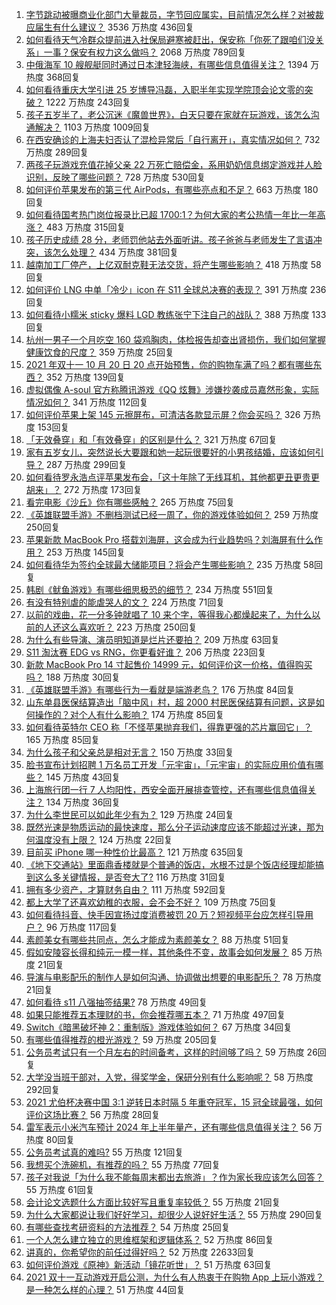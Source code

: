 1. [字节跳动被曝商业化部门大量裁员，字节回应属实，目前情况怎么样？对被裁应届生有什么建议？](https://www.zhihu.com/question/492696333) 3536 万热度 436回复
1. [如何看待天气冷群众提前进入社保局避寒被赶出，保安称「你死了跟咱们没关系」一事？保安有权力这么做吗？](https://www.zhihu.com/question/492940072) 2068 万热度 789回复
1. [中俄海军 10 艘舰艇同时通过日本津轻海峡，有哪些信息值得关注？](https://www.zhihu.com/question/493214257) 1394 万热度 368回复
1. [如何看待重庆大学引进 25 岁博导冯磊，入职半年实现学院顶会论文零的突破？](https://www.zhihu.com/question/492917683) 1222 万热度 243回复
1. [孩子五岁半了，老公沉迷《魔兽世界》，白天只要在家就在玩游戏，该怎么沟通解决？](https://www.zhihu.com/question/492997580) 1103 万热度 1009回复
1. [在西安确诊的上海夫妇否认了混检异常后「自行离开」，真实情况如何？](https://www.zhihu.com/question/493167856) 732 万热度 289回复
1. [两孩子玩游戏充值花掉父亲 22 万死亡赔偿金，系用奶奶信息绑定游戏并人脸识别，反映了哪些问题？](https://www.zhihu.com/question/493105377) 728 万热度 530回复
1. [如何评价苹果发布的第三代 AirPods，有哪些亮点和不足？](https://www.zhihu.com/question/493187901) 663 万热度 180回复
1. [如何看待国考热门岗位报录比已超 1700:1？为何大家的考公热情一年比一年高涨？](https://www.zhihu.com/question/492946553) 483 万热度 315回复
1. [孩子历史成绩 28 分，老师罚他站去外面听讲。孩子爸爸与老师发生了言语冲突，该怎么处理？](https://www.zhihu.com/question/492188896) 434 万热度 381回复
1. [越南加工厂停产，上亿双耐克鞋无法交货，将产生哪些影响？](https://www.zhihu.com/question/493016686) 418 万热度 58回复
1. [如何评价 LNG 中单「冷少」icon 在 S11 全球总决赛的表现？](https://www.zhihu.com/question/493158379) 391 万热度 236回复
1. [如何看待小糯米 sticky 爆料 LGD 教练张宁下注自己的战队？](https://www.zhihu.com/question/492996721) 388 万热度 133回复
1. [杭州一男子一个月吃空 160 袋鸡胸肉，体检报告却查出肾损伤，我们如何掌握健康饮食的尺度？](https://www.zhihu.com/question/493277093) 359 万热度 25回复
1. [2021 年双十一 10 月 20 日 20 点开始预售，你的购物车满了吗？都有哪些东西？](https://www.zhihu.com/question/493322865) 352 万热度 139回复
1. [虚拟偶像 A-soul 官方称腾讯游戏《QQ 炫舞》涉嫌抄袭成员嘉然形象，实际情况如何？](https://www.zhihu.com/question/493172617) 341 万热度 112回复
1. [如何评价苹果上架 145 元擦屏布，可清洁各款显示屏？你会买吗？](https://www.zhihu.com/question/493223299) 326 万热度 153回复
1. [「无效叠穿」和「有效叠穿」的区别是什么？](https://www.zhihu.com/question/485023535) 321 万热度 67回复
1. [家有五岁女儿，突然说长大要跟和她一起玩很要好的小男孩结婚，应该如何引导？](https://www.zhihu.com/question/492278369) 287 万热度 299回复
1. [如何看待罗永浩点评苹果发布会，「这十年除了无线耳机，其他都更丑更贵更胡来」？](https://www.zhihu.com/question/493252428) 272 万热度 173回复
1. [看完电影《沙丘》你有哪些感触？](https://www.zhihu.com/question/392107457) 265 万热度 75回复
1. [《英雄联盟手游》不删档测试已经一周了，你的游戏体验如何？](https://www.zhihu.com/question/493124889) 259 万热度 250回复
1. [苹果新款 MacBook Pro 搭载刘海屏，这会成为行业趋势吗？刘海屏有什么作用？](https://www.zhihu.com/question/493189294) 253 万热度 145回复
1. [如何看待华为签约全球最大储能项目？将会产生哪些影响？](https://www.zhihu.com/question/493122104) 235 万热度 58回复
1. [韩剧《鱿鱼游戏》有哪些细思极恐的细节？](https://www.zhihu.com/question/487370520) 234 万热度 551回复
1. [有没有特别虐的能虐哭人的文？](https://www.zhihu.com/question/482223346) 224 万热度 71回复
1. [以前的戏曲，花一分多钟就唱了 10 来个字，等得我心都燥起来了，为什么以前的人还这么喜欢听？](https://www.zhihu.com/question/447050805) 223 万热度 250回复
1. [为什么有些导演、演员明知道是烂片还要拍？](https://www.zhihu.com/question/492998645) 209 万热度 63回复
1. [S11 淘汰赛 EDG vs RNG，你更看好谁？](https://www.zhihu.com/question/493195159) 206 万热度 223回复
1. [新款 MacBook Pro 14 寸起售价 14999 元，如何评价这一价格，值得购买吗？](https://www.zhihu.com/question/493189916) 188 万热度 30回复
1. [《英雄联盟手游》有哪些行为一看就是端游老鸟？](https://www.zhihu.com/question/493163930) 176 万热度 84回复
1. [山东单县医保结算造出「脑中风」村，超 2000 村民医保结算有问题，这是如何操作的？对个人有什么影响？](https://www.zhihu.com/question/493036065) 174 万热度 85回复
1. [如何看待英特尔 CEO 称「不怪苹果抛弃我们，得靠更强的芯片赢回它」？](https://www.zhihu.com/question/493037936) 165 万热度 85回复
1. [为什么孩子和父亲总是相对无言？](https://www.zhihu.com/question/491822944) 150 万热度 33回复
1. [脸书宣布计划招聘 1 万名员工开发「元宇宙」，「元宇宙」的实际应用价值有哪些？](https://www.zhihu.com/question/493121373) 145 万热度 43回复
1. [上海旅行团一行 7 人均阳性，西安全面开展排查管控，还有哪些信息值得关注？](https://www.zhihu.com/question/493036427) 134 万热度 36回复
1. [为什么李世民可以如此年少有为？](https://www.zhihu.com/question/443026212) 129 万热度 24回复
1. [既然光速是物质运动的最快速度，那么分子运动速度应该不能超过光速，那为何温度没有上限？](https://www.zhihu.com/question/489589833) 124 万热度 22回复
1. [目前买 iPhone 哪一种性价比最高？](https://www.zhihu.com/question/282716004) 121 万热度 635回复
1. [《地下交通站》里面鼎香楼就是个普通的饭店，水根不过是个饭店经理却能搞到这么多关键情报，是否夸大了?](https://www.zhihu.com/question/487918531) 116 万热度 31回复
1. [拥有多少资产，才算财务自由？](https://www.zhihu.com/question/443106237) 111 万热度 592回复
1. [都上大学了还喜欢幼稚的衣服，会不会不好？](https://www.zhihu.com/question/492087181) 109 万热度 75回复
1. [如何看待抖音、快手因宣扬过度消费被罚 20 万？短视频平台应怎样引导用户？](https://www.zhihu.com/question/493077358) 96 万热度 117回复
1. [素颜美女有哪些共同点，怎么才能成为素颜美女？](https://www.zhihu.com/question/493159416) 88 万热度 51回复
1. [假如安陵容长得和纯元一模一样，其他条件不变，故事会如何发展？](https://www.zhihu.com/question/491462920) 85 万热度 21回复
1. [导演与电影配乐的制作人是如何沟通、协调做出想要的电影配乐？](https://www.zhihu.com/question/21195215) 78 万热度 21回复
1. [如何看待 s11 八强抽签结果?](https://www.zhihu.com/question/493195021) 78 万热度 49回复
1. [如果只能推荐五本理财的书，你会推荐哪五本？](https://www.zhihu.com/question/442070830) 71 万热度 497回复
1. [Switch《暗黑破坏神 2：重制版》游戏体验如何？](https://www.zhihu.com/question/489455622) 67 万热度 34回复
1. [有哪些值得推荐的橙光游戏？](https://www.zhihu.com/question/336679633) 59 万热度 205回复
1. [公务员考试只有一个月左右的时间备考，这样的时间够了吗？](https://www.zhihu.com/question/394564802) 59 万热度 26回复
1. [大学没当班干部对，入党，得奖学金，保研分别有什么影响呢？](https://www.zhihu.com/question/423749400) 58 万热度 292回复
1. [2021 尤伯杯决赛中国 3:1 逆转日本时隔 5 年重夺冠军，15 冠全球最强，如何评价这场比赛？](https://www.zhihu.com/question/492773072) 56 万热度 28回复
1. [雷军表示小米汽车预计 2024 年上半年量产，还有哪些信息值得关注？](https://www.zhihu.com/question/493240374) 56 万热度 80回复
1. [公务员考试真的难吗?](https://www.zhihu.com/question/486450647) 55 万热度 121回复
1. [我想买个洗碗机，有推荐的吗？](https://www.zhihu.com/question/398574597) 55 万热度 77回复
1. [孩子对我说「为什么我不能每周末都出去旅游」？作为家长我应该怎么回答？](https://www.zhihu.com/question/493067010) 55 万热度 61回复
1. [会计论文选题什么方面比较好写且重复率较低？](https://www.zhihu.com/question/429014207) 55 万热度 21回复
1. [为什么大家都说让我们好好学习，却很少人说好好生活？](https://www.zhihu.com/question/490927171) 55 万热度 290回复
1. [有哪些查找考研资料的方法推荐？](https://www.zhihu.com/question/493225787) 54 万热度 25回复
1. [一个人怎么建立独立的思维框架和逻辑体系？](https://www.zhihu.com/question/442047678) 52 万热度 86回复
1. [讲真的，你希望你的前任过得好吗？](https://www.zhihu.com/question/337529445) 52 万热度 22633回复
1. [如何评价游戏《原神》新活动「镜花听世」？](https://www.zhihu.com/question/492529942) 51 万热度 63回复
1. [2021 双十一互动游戏开启公测，为什么有人热衷于在购物 App 上玩小游戏？是一种怎么样的心理？](https://www.zhihu.com/question/493035796) 51 万热度 44回复